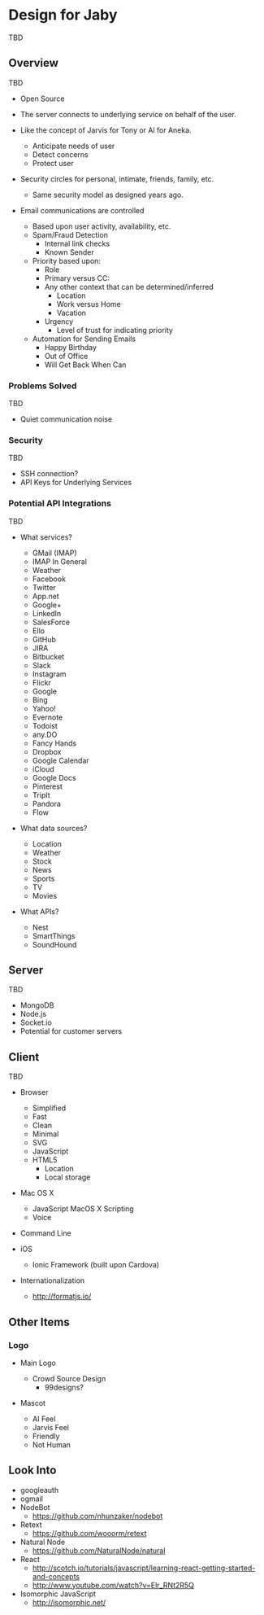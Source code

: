 # Design for Jaby
TBD

## Overview
TBD

* Open Source

* The server connects to underlying service on behalf of the user.

* Like the concept of Jarvis for Tony or Al for Aneka.
	* Anticipate needs of user
	* Detect concerns
	* Protect user

* Security circles for personal, intimate, friends, family, etc.
	* Same security model as designed years ago.

* Email communications are controlled
	* Based upon user activity, availability, etc.
	* Spam/Fraud Detection
		* Internal link checks
		* Known Sender
	* Priority based upon:
		* Role
		* Primary versus CC:
		* Any other context that can be determined/inferred
			* Location
			* Work versus Home
			* Vacation
		* Urgency
			* Level of trust for indicating priority
	* Automation for Sending Emails
		* Happy Birthday
		* Out of Office
		* Will Get Back When Can

### Problems Solved
TBD

* Quiet communication noise

### Security
TBD

* SSH connection?
* API Keys for Underlying Services

### Potential API Integrations
TBD

* What services?
	* GMail (IMAP)
	* IMAP In General
	* Weather
	* Facebook
	* Twitter
	* App.net
	* Google+
	* LinkedIn
	* SalesForce
	* Ello
	* GitHub
	* JIRA
	* Bitbucket
	* Slack
	* Instagram
	* Flickr
	* Google
	* Bing
	* Yahoo!
	* Evernote
	* Todoist
	* any.DO
	* Fancy Hands
	* Dropbox
	* Google Calendar
	* iCloud
	* Google Docs
	* Pinterest
	* TripIt
	* Pandora
	* Flow

* What data sources?
	* Location
	* Weather
	* Stock
	* News
	* Sports
	* TV
	* Movies

* What APIs?
	* Nest
	* SmartThings
	* SoundHound

## Server
TBD

* MongoDB
* Node.js
* Socket.io
* Potential for customer servers

## Client
TBD

* Browser
	* Simplified
	* Fast
	* Clean
	* Minimal
	* SVG
	* JavaScript
	* HTML5
		* Location
		* Local storage
* Mac OS X
	* JavaScript MacOS X Scripting
	* Voice
* Command Line
* iOS
	* Ionic Framework (built upon Cardova)

* Internationalization
	* http://formatjs.io/


## Other Items

### Logo

* Main Logo
	* Crowd Source Design
		* 99designs?

* Mascot
	* AI Feel
	* Jarvis Feel
	* Friendly
	* Not Human


## Look Into

* googleauth
* ogmail
* NodeBot
	* https://github.com/nhunzaker/nodebot
* Retext
	* https://github.com/wooorm/retext
* Natural Node
	* https://github.com/NaturalNode/natural
* React
	* http://scotch.io/tutorials/javascript/learning-react-getting-started-and-concepts
	* http://www.youtube.com/watch?v=Elr_RNt2R5Q
* Isomorphic JavaScript
	* http://isomorphic.net/
